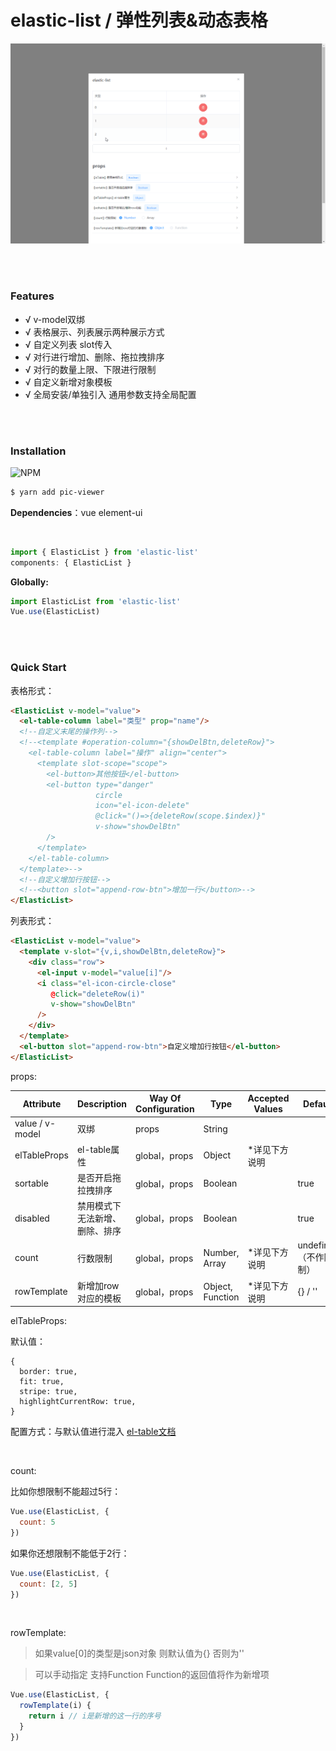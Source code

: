 # elastic-list / 弹性列表&动态表格

![preview](./preview.gif)

<br/><br/>

### Features

- √ v-model双绑
- √ 表格展示、列表展示两种展示方式
- √ 自定义列表 slot传入
- √ 对行进行增加、删除、拖拉拽排序
- √ 对行的数量上限、下限进行限制
- √ 自定义新增对象模板
- √ 全局安装/单独引入 通用参数支持全局配置

<br/><br/>

### Installation
![NPM](https://nodei.co/npm/elastic-list.png)
``` bash
$ yarn add pic-viewer
```

**Dependencies**：vue element-ui

<br/>

```js
import { ElasticList } from 'elastic-list'
components: { ElasticList }
```

**Globally:**
```js
import ElasticList from 'elastic-list'
Vue.use(ElasticList)
```

<br/><br/>

### Quick Start

表格形式：

```html
<ElasticList v-model="value">
  <el-table-column label="类型" prop="name"/>
  <!--自定义末尾的操作列-->
  <!--<template #operation-column="{showDelBtn,deleteRow}">
    <el-table-column label="操作" align="center">
      <template slot-scope="scope">
        <el-button>其他按钮</el-button>
        <el-button type="danger"
                   circle
                   icon="el-icon-delete"
                   @click="()=>{deleteRow(scope.$index)}"
                   v-show="showDelBtn"
        />
      </template>
    </el-table-column>
  </template>-->
  <!--自定义增加行按钮-->
  <!--<button slot="append-row-btn">增加一行</button>-->
</ElasticList>
```

列表形式：

```html
<ElasticList v-model="value">
  <template v-slot="{v,i,showDelBtn,deleteRow}">
    <div class="row">
      <el-input v-model="value[i]"/>
      <i class="el-icon-circle-close"
         @click="deleteRow(i)"
         v-show="showDelBtn"
      />
    </div>
  </template>
  <el-button slot="append-row-btn">自定义增加行按钮</el-button>
</ElasticList>
```

props: 

| Attribute | Description | Way Of Configuration | Type | Accepted Values | Default |
| --- | --- | --- | --- | --- | --- |
| value / v-model | 双绑 | props | String | | |
| elTableProps | el-table属性 | global，props | Object | *详见下方说明 | |
| sortable | 是否开启拖拉拽排序 | global，props | Boolean | | true |
| disabled | 禁用模式下无法新增、删除、排序 | global，props | Boolean | | true |
| count | 行数限制 | global，props | Number, Array | *详见下方说明 | undefined（不作限制） |
| rowTemplate | 新增加row对应的模板 | global，props | Object, Function | *详见下方说明 | {} / '' |

elTableProps:

默认值：

```
{
  border: true,
  fit: true,
  stripe: true,
  highlightCurrentRow: true,
}
```

配置方式：与默认值进行混入 [el-table文档](https://element.eleme.cn/#/zh-CN/component/table)

<br/>

count:

比如你想限制不能超过5行：

```js
Vue.use(ElasticList, {
  count: 5              
})
```

如果你还想限制不能低于2行：

```js
Vue.use(ElasticList, {
  count: [2, 5]              
})
```

<br/>

rowTemplate:

> 如果value[0]的类型是json对象 则默认值为{} 否则为''

> 可以手动指定 支持Function Function的返回值将作为新增项

```js
Vue.use(ElasticList, {
  rowTemplate(i) {
    return i // i是新增的这一行的序号
  }              
})
```
